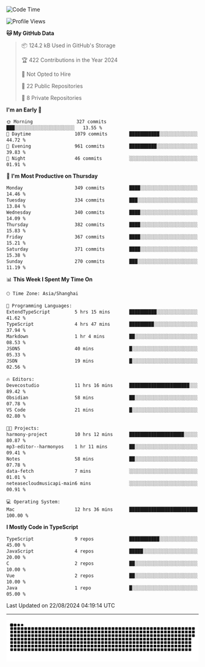 <!--
<picture>
  <source
    srcset="https://github-readme-stats.vercel.app/api?username=kevinxft&show_icons=true&theme=dark"
    media="(prefers-color-scheme: dark)"
  />
  <source
    srcset="https://github-readme-stats.vercel.app/api?username=kevinxft&show_icons=true"
    media="(prefers-color-scheme: light), (prefers-color-scheme: no-preference)"
  />
  <img src="https://github-readme-stats.vercel.app/api?username=kevinxft&show_icons=true" />
</picture>
-->

<!--START_SECTION:waka-->
![Code Time](http://img.shields.io/badge/Code%20Time-2%2C482%20hrs%2019%20mins-blue)

![Profile Views](http://img.shields.io/badge/Profile%20Views-38-blue)

**🐱 My GitHub Data** 

> 📦 124.2 kB Used in GitHub's Storage 
 > 
> 🏆 422 Contributions in the Year 2024
 > 
> 🚫 Not Opted to Hire
 > 
> 📜 22 Public Repositories 
 > 
> 🔑 8 Private Repositories 
 > 
**I'm an Early 🐤** 

```text
🌞 Morning                327 commits         ███░░░░░░░░░░░░░░░░░░░░░░   13.55 % 
🌆 Daytime                1079 commits        ███████████░░░░░░░░░░░░░░   44.72 % 
🌃 Evening                961 commits         ██████████░░░░░░░░░░░░░░░   39.83 % 
🌙 Night                  46 commits          ░░░░░░░░░░░░░░░░░░░░░░░░░   01.91 % 
```
📅 **I'm Most Productive on Thursday** 

```text
Monday                   349 commits         ████░░░░░░░░░░░░░░░░░░░░░   14.46 % 
Tuesday                  334 commits         ███░░░░░░░░░░░░░░░░░░░░░░   13.84 % 
Wednesday                340 commits         ████░░░░░░░░░░░░░░░░░░░░░   14.09 % 
Thursday                 382 commits         ████░░░░░░░░░░░░░░░░░░░░░   15.83 % 
Friday                   367 commits         ████░░░░░░░░░░░░░░░░░░░░░   15.21 % 
Saturday                 371 commits         ████░░░░░░░░░░░░░░░░░░░░░   15.38 % 
Sunday                   270 commits         ███░░░░░░░░░░░░░░░░░░░░░░   11.19 % 
```


📊 **This Week I Spent My Time On** 

```text
🕑︎ Time Zone: Asia/Shanghai

💬 Programming Languages: 
ExtendTypeScript         5 hrs 15 mins       ██████████░░░░░░░░░░░░░░░   41.62 % 
TypeScript               4 hrs 47 mins       █████████░░░░░░░░░░░░░░░░   37.94 % 
Markdown                 1 hr 4 mins         ██░░░░░░░░░░░░░░░░░░░░░░░   08.53 % 
JSON5                    40 mins             █░░░░░░░░░░░░░░░░░░░░░░░░   05.33 % 
JSON                     19 mins             █░░░░░░░░░░░░░░░░░░░░░░░░   02.56 % 

🔥 Editors: 
Devecostudio             11 hrs 16 mins      ██████████████████████░░░   89.42 % 
Obsidian                 58 mins             ██░░░░░░░░░░░░░░░░░░░░░░░   07.78 % 
VS Code                  21 mins             █░░░░░░░░░░░░░░░░░░░░░░░░   02.80 % 

🐱‍💻 Projects: 
harmony-project          10 hrs 12 mins      ████████████████████░░░░░   80.87 % 
mp3-editor--harmonyos    1 hr 11 mins        ██░░░░░░░░░░░░░░░░░░░░░░░   09.41 % 
Notes                    58 mins             ██░░░░░░░░░░░░░░░░░░░░░░░   07.78 % 
data-fetch               7 mins              ░░░░░░░░░░░░░░░░░░░░░░░░░   01.01 % 
neteasecloudmusicapi-main6 mins              ░░░░░░░░░░░░░░░░░░░░░░░░░   00.91 % 

💻 Operating System: 
Mac                      12 hrs 36 mins      █████████████████████████   100.00 % 
```

**I Mostly Code in TypeScript** 

```text
TypeScript               9 repos             ███████████░░░░░░░░░░░░░░   45.00 % 
JavaScript               4 repos             █████░░░░░░░░░░░░░░░░░░░░   20.00 % 
C                        2 repos             ██░░░░░░░░░░░░░░░░░░░░░░░   10.00 % 
Vue                      2 repos             ██░░░░░░░░░░░░░░░░░░░░░░░   10.00 % 
Java                     1 repo              █░░░░░░░░░░░░░░░░░░░░░░░░   05.00 % 
```




 Last Updated on 22/08/2024 04:19:14 UTC
<!--END_SECTION:waka-->

---

<picture>
  <source media="(prefers-color-scheme: dark)" srcset="https://raw.githubusercontent.com/kevinxft/kevinxft/output/github-contribution-grid-snake-dark.svg">
  <source media="(prefers-color-scheme: light)" srcset="https://raw.githubusercontent.com/kevinxft/kevinxft/output/github-contribution-grid-snake.svg">
  <img alt="github contribution grid snake animation" src="https://raw.githubusercontent.com/kevinxft/kevinxft/output/github-contribution-grid-snake.svg">
</picture>